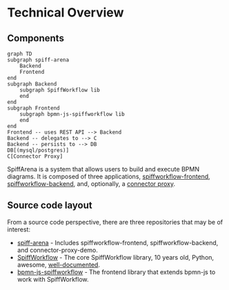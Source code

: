 # Technical Overview

## Components

```mermaid
graph TD
subgraph spiff-arena
    Backend
    Frontend
end
subgraph Backend
    subgraph SpiffWorkflow lib
    end
end
subgraph Frontend
    subgraph bpmn-js-spiffworkflow lib
    end
end
Frontend -- uses REST API --> Backend
Backend -- delegates to --> C
Backend -- persists to --> DB
DB[(mysql/postgres)]
C[Connector Proxy]
```

SpiffArena is a system that allows users to build and execute BPMN diagrams.
It is composed of three applications, [spiffworkflow-frontend](frontend), [spiffworkflow-backend](backend), and, optionally, a [connector proxy](connector_proxy).

## Source code layout

From a source code perspective, there are three repositories that may be of interest:

- [spiff-arena](https://github.com/sartography/spiff-arena) - Includes spiffworkflow-frontend, spiffworkflow-backend, and connector-proxy-demo.
- [SpiffWorkflow](https://github.com/sartography/SpiffWorkflow) - The core SpiffWorkflow library, 10 years old, Python, awesome, [well-documented](https://spiffworkflow.readthedocs.io/).
- [bpmn-js-spiffworkflow](https://github.com/sartography/bpmn-js-spiffworkflow) - The frontend library that extends bpmn-js to work with SpiffWorkflow.

```{tags} reference, dev_docs

```
